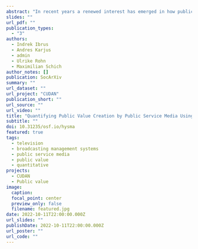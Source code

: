 ```yaml
---
abstract: "In recent years a renewed interest has emerged in how public service media (PSM) generate public value, putting emphasis on how such value may express itself in multidimensional and non-linear ways. Yet, little has been achieved in systematically studying these ways and providing evidence to policymakers. In this paper, we propose that content diversity in TV programmes and the extent to which PSM collaborate with external partners could serve as quantifiable markers enabling the measurement of multidimensional public value creation. We also propose the utilization of a yet untapped resource for this purpose - data from broadcasters’ broadcast management systems (BMSs). Based on a comprehensive case study - Estonia’s public broadcaster ERR - we demonstrate a set of approaches to facilitate such analysis. These tools enabled us to show how a small PSM struggles with sustainable public value creation."
slides: ""
url_pdf: ""
publication_types:
  - "3"
authors:
  - Indrek Ibrus
  - Andres Karjus
  - admin
  - Ulrike Rohn
  - Maximilian Schich
author_notes: []
publication: SocArXiv
summary: ""
url_dataset: ""
url_project: "CUDAN"
publication_short: ""
url_source: ""
url_video: ""
title: "Quantifying Public Value Creation by Public Service Media Using Big Programming Data"
subtitle: ""
doi: 10.31235/osf.io/hysma
featured: true
tags:
  - television
  - broadcasting management systems
  - public service media
  - public value
  - quantitative
projects:
  - CUDAN
  - Public value
image:
  caption: 
  focal_point: center
  preview_only: false
  filename: featured.jpg
date: 2022-10-11T22:00:00.000Z
url_slides: ""
publishDate: 2022-10-11T22:00:00.000Z
url_poster: ""
url_code: ""
---
```

